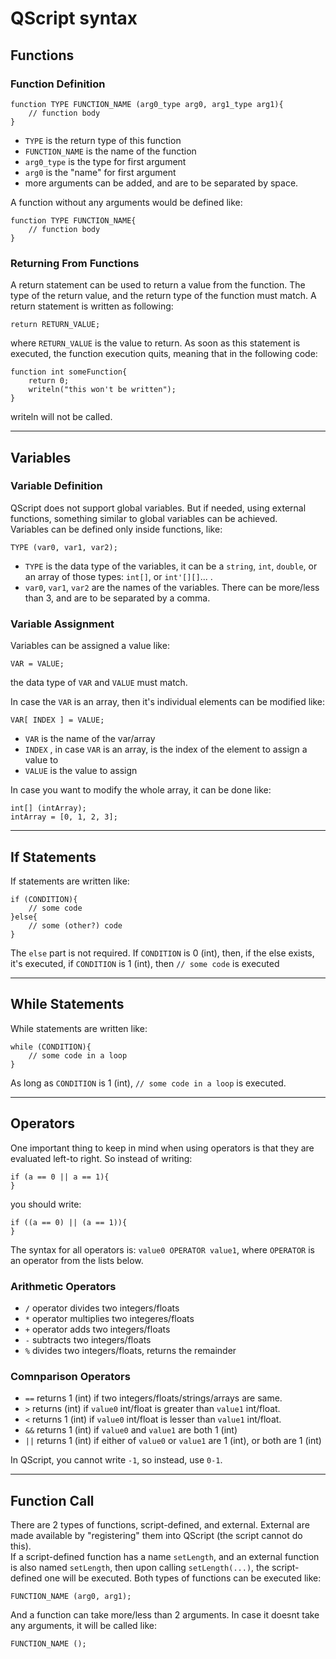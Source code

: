 # QScript syntax
## Functions
### Function Definition
```
function TYPE FUNCTION_NAME (arg0_type arg0, arg1_type arg1){
	// function body
}
```
* `TYPE` is the return type of this function
* `FUNCTION_NAME` is the name of the function
* `arg0_type` is the type for first argument
* `arg0` is the "name" for first argument
* more arguments can be added, and are to be separated by space.
  
A function without any arguments would be defined like:
```
function TYPE FUNCTION_NAME{
	// function body
}
```
### Returning From Functions
A return statement can be used to return a value from the function. The type of the return value, and the return type of the function must match.
A return statement is written as following:
```
return RETURN_VALUE;
```
where `RETURN_VALUE` is the value to return. As soon as this statement is executed, the function execution quits, meaning that in the following code:
```
function int someFunction{
	return 0;
	writeln("this won't be written");
}
```
writeln will not be called.

---

## Variables
### Variable Definition
QScript does not support global variables. But if needed, using external functions, something similar to global variables can be achieved.  
Variables can be defined only inside functions, like:
```
TYPE (var0, var1, var2);
```
* `TYPE` is the data type of the variables, it can be a `string`, `int`, `double`, or an array of those types: `int[]`, or `int'[][]`... .
* `var0`, `var1`, `var2` are the names of the variables. There can be more/less than 3, and are to be separated by a comma.
### Variable Assignment
Variables can be assigned a value like:
```
VAR = VALUE;
```
the data type of `VAR` and `VALUE` must match.  
  
In case the `VAR` is an array, then it's individual elements can be modified like:
```
VAR[ INDEX ] = VALUE;
```
* `VAR` is the name of the var/array
* `INDEX` , in case `VAR` is an array, is the index of the element to assign a value to
* `VALUE` is the value to assign
  
In case you want to modify the whole array, it can be done like:
```
int[] (intArray);
intArray = [0, 1, 2, 3];
```
---

## If Statements
If statements are written like:
```
if (CONDITION){
	// some code
}else{
	// some (other?) code
}
```
The `else` part is not required. If `CONDITION` is 0 (int), then, if the else exists, it's executed, if `CONDITION` is 1 (int), then `// some code` is executed

---

## While Statements
While statements are written like:
```
while (CONDITION){
	// some code in a loop
}
```
As long as `CONDITION` is 1 (int), `// some code in a loop` is executed.

---

## Operators
One important thing to keep in mind when using operators is that they are evaluated left-to right. So instead of writing:
```
if (a == 0 || a == 1){
}
```
you should write:
```
if ((a == 0) || (a == 1)){
}
```
The syntax for all operators is: `value0 OPERATOR value1`, where `OPERATOR` is an operator from the lists below.
### Arithmetic Operators
* `/` operator divides two integers/floats
* `*` operator multiplies two integeres/floats
* `+` operator adds two integers/floats
* `-` subtracts two integers/floats
* `%` divides two integers/floats, returns the remainder
### Comnparison Operators
* `==` returns 1 (int) if two integers/floats/strings/arrays are same. 
* `>` returns (int) if `value0` int/float is greater than `value1` int/float.
* `<` returns 1 (int) if `value0` int/float is lesser than `value1` int/float.
* `&&` returns 1 (int) if `value0` and `value1` are both 1 (int)
* `||` returns 1 (int) if either of `value0` or `value1` are 1 (int), or both are 1 (int)
  
In QScript, you cannot write `-1`, so instead, use `0-1`.

---

## Function Call
There are 2 types of functions, script-defined, and external. External are made available by "registering" them into QScript (the script cannot do this).  
 If a script-defined function has a name `setLength`, and an external function is also named `setLength`, then upon calling `setLength(...)`, the script-defined 
 one will be executed. Both types of functions can be executed like:
```
FUNCTION_NAME (arg0, arg1);
```
And a function can take more/less than 2 arguments. In case it doesnt take any arguments, it will be called like:
```
FUNCTION_NAME ();
```